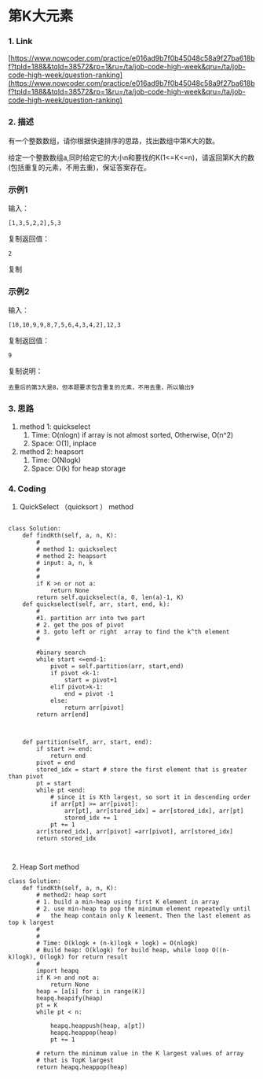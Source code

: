 # 第K大元素

### 1. Link

[https://www.nowcoder.com/practice/e016ad9b7f0b45048c58a9f27ba618bf?tpId=188&&tqId=38572&rp=1&ru=/ta/job-code-high-week&qru=/ta/job-code-high-week/question-ranking](https://www.nowcoder.com/practice/e016ad9b7f0b45048c58a9f27ba618bf?tpId=188&&tqId=38572&rp=1&ru=/ta/job-code-high-week&qru=/ta/job-code-high-week/question-ranking)

### 2. 描述

有一个整数数组，请你根据快速排序的思路，找出数组中第K大的数。

给定一个整数数组a,同时给定它的大小n和要找的K\(1&lt;=K&lt;=n\)，请返回第K大的数\(包括重复的元素，不用去重\)，保证答案存在。

### 示例1

输入：

```text
[1,3,5,2,2],5,3
```

复制返回值：

```text
2
```

复制

### 示例2

输入：

```text
[10,10,9,9,8,7,5,6,4,3,4,2],12,3
```

复制返回值：

```text
9
```

复制说明：

```text
去重后的第3大是8，但本题要求包含重复的元素，不用去重，所以输出9  
```



### 3. 思路

1. method 1: quickselect
   1. Time: O\(nlogn\) if array is not almost sorted,  Otherwise, O\(n^2\)
   2. Space: O\(1\), inplace
2. method 2: heapsort
   1. Time: O\(Nlogk\)
   2. Space: O\(k\) for heap storage

### 4. Coding

1. QuickSelect （quicksort ） method

```text

class Solution:
    def findKth(self, a, n, K):
        #
        # method 1: quickselect
        # method 2: heapsort
        # input: a, n, k
        #
        #
        if K >n or not a:
            return None
        return self.quickselect(a, 0, len(a)-1, K)
    def quickselect(self, arr, start, end, k):
        #
        #1. partition arr into two part
        # 2. get the pos of pivot
        # 3. goto left or right  array to find the k^th element
        #
        
        #binary search
        while start <=end-1:
            pivot = self.partition(arr, start,end)
            if pivot <k-1:
                start = pivot+1
            elif pivot>k-1:
                end = pivot -1
            else:
                return arr[pivot]
        return arr[end]
        
        
        
    def partition(self, arr, start, end):
        if start >= end:
            return end
        pivot = end
        stored_idx = start # store the first element that is greater than pivot
        pt = start
        while pt <end:
            # since it is Kth largest, so sort it in descending order
            if arr[pt] >= arr[pivot]:
                arr[pt], arr[stored_idx] = arr[stored_idx], arr[pt] 
                stored_idx += 1
            pt += 1
        arr[stored_idx], arr[pivot] =arr[pivot], arr[stored_idx]
        return stored_idx
        
        

```

2. Heap Sort method

```text
class Solution:
    def findKth(self, a, n, K):
        # method2: heap sort
        # 1. build a min-heap using first K element in array
        # 2. use min-heap to pop the minimum element repeatedly until
        #   the heap contain only K leement. Then the last element as top k largest
        #
        #
        # Time: O(klogk + (n-k)logk + logk) = O(nlogk)
        # Build heap: O(klogk) for build heap, while loop O((n-k)logk), O(logk) for return result
        # 
        import heapq
        if K >n and not a:
            return None
        heap = [a[i] for i in range(K)]
        heapq.heapify(heap)
        pt = K
        while pt < n:
            
            heapq.heappush(heap, a[pt])
            heapq.heappop(heap)
            pt += 1
        
        # return the minimum value in the K largest values of array
        # that is TopK largest 
        return heapq.heappop(heap)

```







